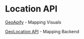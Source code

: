 # Location API

[GeoApify](https://www.geoapify.com/) - Mapping Visuals

[GeoLocation API](https://developer.mozilla.org/en-US/docs/Web/API/Geolocation_API) - Mapping Backend